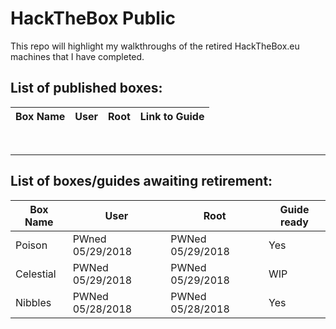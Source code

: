 # HackTheBox Public

This repo will highlight my walkthroughs of the retired HackTheBox.eu machines that I have completed.


## List of published boxes:
| Box Name | User | Root | Link to Guide | 
|----------|------|------|---------------|

<br><hr>
## List of boxes/guides awaiting retirement:

| Box Name | User | Root | Guide ready |
|----------|------|------|-------------|
| Poison | PWned 05/29/2018 | PWNed 05/29/2018 | Yes |
| Celestial | PWNed 05/29/2018 | PWNed 05/29/2018 | WIP |
| Nibbles | PWNed 05/28/2018 | PWNed 05/28/2018 | Yes |
